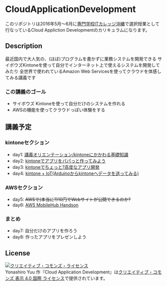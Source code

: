 # CloudApplicationDevelopment

このリポジトリは2016年5月〜6月に[専門学校ITカレッジ沖縄](http://www.it-college.ac.jp/)で選択授業として行なっているCloud Appliction Developmentのカリキュラムになります。

## Description

最近国内で大人気の、(ほぼ)プログラムを書かずに業務システムを開発できる
サイボウズKintoneを使って自分でインターネット上で使えるシステムを開発してみたり
全世界で使われているAmazon Web Servicesを使ってクラウドを体感してみる講義です

### この講義のゴール

* サイボウズ Kintoneを使って自分だけのシステムを作れる
* AWSの機能を使ってクラウドっぽい体験をする

## 講義予定

### kintoneセクション

* day1: [講義オリエンテーション/kintoneにかかわる基礎知識](day1.md)
* day2: [kintoneでアプリをパパっと作ってみよう](day2.md)
* day3: [kintoneでちょっと?高度なアプリ開発](day3.md)
* day4: [kintone + IoT(Arduinoからkintoneへデータを送ってみる)](day4.md)

### AWSセクション

* day5: ~~AWSで(本当に?)10円でWebサイトが公開できるのか?~~
* day6: [AWS MobileHub Handson](day6.md)

### まとめ

* day7: 自分だけのアプリを作ろう
* day8: 作ったアプリをプレゼンしよう

## License

<a rel="license" href="http://creativecommons.org/licenses/by/4.0/"><img alt="クリエイティブ・コモンズ・ライセンス" style="border-width:0" src="https://i.creativecommons.org/l/by/4.0/88x31.png" /></a><br /><span xmlns:cc="http://creativecommons.org/ns#" property="cc:attributionName">Yonashiro Yuu</span> 作『<span xmlns:dct="http://purl.org/dc/terms/" href="http://purl.org/dc/dcmitype/Text" property="dct:title" rel="dct:type">Cloud Application Development</span>』は<a rel="license" href="http://creativecommons.org/licenses/by/4.0/">クリエイティブ・コモンズ 表示 4.0 国際 ライセンス</a>で提供されています。
